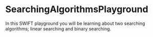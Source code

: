 # SearchingAlgorithmsPlayground
In this SWIFT playground you will be learning about two searching algorithms; linear searching and binary searching. 
